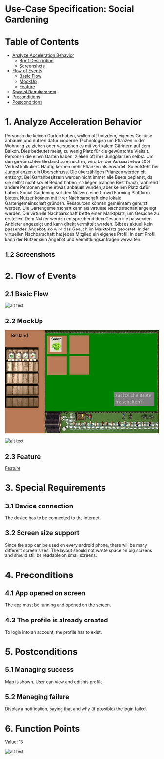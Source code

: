 # Use-Case Specification: Social Gardening

# Table of Contents
- [Analyze Acceleration Behavior](#1-analyze-acceleration-behavior)
    - [Brief Description](#11-brief-description)
    - [Screenshots](#12-screenshots)
- [Flow of Events](#2-flow-of-events)
    - [Basic Flow](#21-basic-flow)
    - [MockUp](#22-mockup)
    - [Feature](#23-feature)    
- [Special Requirements](#3-special-requirements)
- [Preconditions](#4-preconditions)
- [Postconditions](#5-postconditions)

# 1. Analyze Acceleration Behavior

Personen die keinen Garten haben, wollen oft trotzdem, eigenes Gemüse anbauen und nutzen dafür moderne Technologien um Pflanzen in der Wohnung zu ziehen oder versuchen es mit vertikalem Gärtnern auf dem Balkon. Dies bedeutet meist, zu wenig Platz für die gewünschte Vielfalt.
Personen die einen Garten haben, ziehen oft ihre Jungplanzen selbst. Um den gewünschten Bestand zu erreichen, wird bei der Aussaat etwa 30% Verlust kalkuliert. Häufig keimen mehr Pflanzen als erwartet. So entsteht bei Jungpflanzen ein Überschhuss. Die überzähligen Pflanzen werden oft entsorgt.
Bei Gartenbesitzern werden nicht immer alle Beete beplanzt, da sie selbst nicht soviel Bedarf haben, so liegen manche Beet brach, während andere Personen gerne etwas anbauen würden, aber keinen Platz dafür haben.
Social Gardening soll den Nutzern eine Crowd Farming Plattform bieten. Nutzer können mit ihrer Nachbarschaft eine lokale Gartengemeinschaft gründen. Ressourcen können gemeinsam genutzt werden. 
Die Gartengemeinschaft kann als virtuelle Nachbarschaft angelegt werden.
Die virtuelle Nachbarschaft biette einen Marktplatz, um Gesuche zu erstellen. Dem Nutzer werden entsprechend dem Gesuch die passenden Anbieter angezeigt und kann direkt vermittelt werden. Gibt es aktuell kein passendes Angebot, so wird das Gesuch im Marktplatz gepostet.
In der virtuellen Nachbarschaft hat jedes Mitglied ein eigenes Profil. In dem Profil kann der Nutzer sein Angebot und Vermittlungsanfragen verwalten. 

## 1.2 Screenshots


# 2. Flow of Events
## 2.1 Basic Flow

![alt text][ActivityDiagram]

[ActivityDiagram]: https://github.com/linkna... "Activity Diagram"

## 2.2 MockUp

![alt text][Nutzerprofil]

[Nutzerprofil]: https://github.com/linkna/IM-Projekt/blob/master/UseCases/SocialGardening/Social%20Gardening%20Profil.jpg

![alt text][MockUp1]

[MockUp1]: https://github.com/linkna...


## 2.3 Feature

[Feature](https://github.com/linkna/FyF/blob/master/app/src/androidTest/assets/login.feature)

# 3. Special Requirements
## 3.1 Device connection 
The device has to be connected to the internet.
## 3.2 Screen size support 
Since the app can be used on every android phone, there will be many different screen sizes. The layout should not waste space on big screens and should still be readable on small screens.

# 4. Preconditions
## 4.1 App opened on screen
The app must be running and opened on the screen. 

## 4.3 The profile is already created
To login into an account, the profile has to exist.

# 5. Postconditions

## 5.1 Managing success
Map is shown. User can view and edit his profile.

## 5.2 Managing failure

Display a notification, saying that and why (if possible) the login failed.

# 6. Function Points
Value: 13

![alt text][fp]

[fp]: https://github.com/linkna/FyF/blob/master/documentation/UC/login%20fp.JPG

